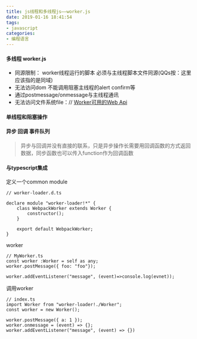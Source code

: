 ```yaml
---
title: js线程和多线程js——worker.js
date: 2019-01-16 18:41:54
tags:
- javascript
categories: 
- 编程语言
---
```

#### 多线程 worker.js
+ 同源限制： worker线程运行的脚本 必须与主线程脚本文件同源(QQs按：这里应该指的是同域)
+ 无法访问dom 不能调用阻塞主线程的alert confirm等
+ 通过postmessage/onmessage与主线程通讯
+ 无法访问文件系统file：// [Worker可用的Web Api](https://developer.mozilla.org/zh-CN/docs/Web/API/Web_Workers_API/Functions_and_classes_available_to_workers#worker_%E4%B8%AD%E5%8F%AF%E7%94%A8%E7%9A%84_web_api)

#### 单线程和阻塞操作
#### 异步 回调 事件队列
> 异步与回调并没有直接的联系，只是异步操作长需要用回调函数的方式返回数据，同步函数也可以传入function作为回调函数


#### 与typescript集成
定义一个common module
```
// worker-loader.d.ts

declare module "worker-loader!*" {
    class WebpackWorker extends Worker {
        constructor();
    }

    export default WebpackWorker;
}
```
worker
```
// MyWorker.ts
const worker :Worker = self as any;
worker.postMessage({ foo: "foo"});

worker.addEventListener("message", (event)=>console.log(evnet));
```
调用worker
```
// index.ts
import Worker from "worker-loader!./Worker";
const worker = new Worker();

worker.postMessage({ a: 1 });
worker.onmessage = (event) => {};
worker.addEventListener("message", (event) => {})
```